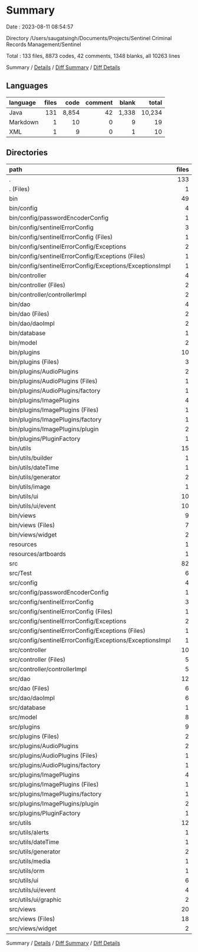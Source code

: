 # Summary

Date : 2023-08-11 08:54:57

Directory /Users/saugatsingh/Documents/Projects/Sentinel Criminal Records Management/Sentinel

Total : 133 files,  8873 codes, 42 comments, 1348 blanks, all 10263 lines

Summary / [Details](details.md) / [Diff Summary](diff.md) / [Diff Details](diff-details.md)

## Languages
| language | files | code | comment | blank | total |
| :--- | ---: | ---: | ---: | ---: | ---: |
| Java | 131 | 8,854 | 42 | 1,338 | 10,234 |
| Markdown | 1 | 10 | 0 | 9 | 19 |
| XML | 1 | 9 | 0 | 1 | 10 |

## Directories
| path | files | code | comment | blank | total |
| :--- | ---: | ---: | ---: | ---: | ---: |
| . | 133 | 8,873 | 42 | 1,348 | 10,263 |
| . (Files) | 1 | 10 | 0 | 9 | 19 |
| bin | 49 | 1,007 | 21 | 15 | 1,043 |
| bin/config | 4 | 46 | 0 | 2 | 48 |
| bin/config/passwordEncoderConfig | 1 | 19 | 0 | 0 | 19 |
| bin/config/sentinelErrorConfig | 3 | 27 | 0 | 2 | 29 |
| bin/config/sentinelErrorConfig (Files) | 1 | 11 | 0 | 1 | 12 |
| bin/config/sentinelErrorConfig/Exceptions | 2 | 16 | 0 | 1 | 17 |
| bin/config/sentinelErrorConfig/Exceptions (Files) | 1 | 2 | 0 | 1 | 3 |
| bin/config/sentinelErrorConfig/Exceptions/ExceptionsImpl | 1 | 14 | 0 | 0 | 14 |
| bin/controller | 4 | 39 | 0 | 1 | 40 |
| bin/controller (Files) | 2 | 4 | 0 | 1 | 5 |
| bin/controller/controllerImpl | 2 | 35 | 0 | 0 | 35 |
| bin/dao | 4 | 84 | 0 | 1 | 85 |
| bin/dao (Files) | 2 | 7 | 0 | 1 | 8 |
| bin/dao/daoImpl | 2 | 77 | 0 | 0 | 77 |
| bin/database | 1 | 38 | 0 | 1 | 39 |
| bin/model | 2 | 69 | 0 | 0 | 69 |
| bin/plugins | 10 | 117 | 0 | 1 | 118 |
| bin/plugins (Files) | 3 | 23 | 0 | 1 | 24 |
| bin/plugins/AudioPlugins | 2 | 11 | 0 | 0 | 11 |
| bin/plugins/AudioPlugins (Files) | 1 | 2 | 0 | 0 | 2 |
| bin/plugins/AudioPlugins/factory | 1 | 9 | 0 | 0 | 9 |
| bin/plugins/ImagePlugins | 4 | 69 | 0 | 0 | 69 |
| bin/plugins/ImagePlugins (Files) | 1 | 5 | 0 | 0 | 5 |
| bin/plugins/ImagePlugins/factory | 1 | 12 | 0 | 0 | 12 |
| bin/plugins/ImagePlugins/plugin | 2 | 52 | 0 | 0 | 52 |
| bin/plugins/PluginFactory | 1 | 14 | 0 | 0 | 14 |
| bin/utils | 15 | 256 | 0 | 1 | 257 |
| bin/utils/builder | 1 | 43 | 0 | 0 | 43 |
| bin/utils/dateTime | 1 | 26 | 0 | 0 | 26 |
| bin/utils/generator | 2 | 38 | 0 | 0 | 38 |
| bin/utils/image | 1 | 5 | 0 | 0 | 5 |
| bin/utils/ui | 10 | 144 | 0 | 1 | 145 |
| bin/utils/ui/event | 10 | 144 | 0 | 1 | 145 |
| bin/views | 9 | 358 | 21 | 8 | 387 |
| bin/views (Files) | 7 | 314 | 21 | 8 | 343 |
| bin/views/widget | 2 | 44 | 0 | 0 | 44 |
| resources | 1 | 9 | 0 | 1 | 10 |
| resources/artboards | 1 | 9 | 0 | 1 | 10 |
| src | 82 | 7,847 | 21 | 1,323 | 9,191 |
| src/Test | 6 | 225 | 0 | 67 | 292 |
| src/config | 4 | 62 | 0 | 22 | 84 |
| src/config/passwordEncoderConfig | 1 | 12 | 0 | 5 | 17 |
| src/config/sentinelErrorConfig | 3 | 50 | 0 | 17 | 67 |
| src/config/sentinelErrorConfig (Files) | 1 | 6 | 0 | 3 | 9 |
| src/config/sentinelErrorConfig/Exceptions | 2 | 44 | 0 | 14 | 58 |
| src/config/sentinelErrorConfig/Exceptions (Files) | 1 | 11 | 0 | 3 | 14 |
| src/config/sentinelErrorConfig/Exceptions/ExceptionsImpl | 1 | 33 | 0 | 11 | 44 |
| src/controller | 10 | 586 | 0 | 89 | 675 |
| src/controller (Files) | 5 | 58 | 0 | 17 | 75 |
| src/controller/controllerImpl | 5 | 528 | 0 | 72 | 600 |
| src/dao | 12 | 734 | 0 | 100 | 834 |
| src/dao (Files) | 6 | 60 | 0 | 22 | 82 |
| src/dao/daoImpl | 6 | 674 | 0 | 78 | 752 |
| src/database | 1 | 70 | 0 | 10 | 80 |
| src/model | 8 | 203 | 0 | 37 | 240 |
| src/plugins | 9 | 128 | 0 | 50 | 178 |
| src/plugins (Files) | 2 | 11 | 0 | 5 | 16 |
| src/plugins/AudioPlugins | 2 | 12 | 0 | 7 | 19 |
| src/plugins/AudioPlugins (Files) | 1 | 4 | 0 | 2 | 6 |
| src/plugins/AudioPlugins/factory | 1 | 8 | 0 | 5 | 13 |
| src/plugins/ImagePlugins | 4 | 86 | 0 | 33 | 119 |
| src/plugins/ImagePlugins (Files) | 1 | 9 | 0 | 3 | 12 |
| src/plugins/ImagePlugins/factory | 1 | 20 | 0 | 10 | 30 |
| src/plugins/ImagePlugins/plugin | 2 | 57 | 0 | 20 | 77 |
| src/plugins/PluginFactory | 1 | 19 | 0 | 5 | 24 |
| src/utils | 12 | 490 | 0 | 101 | 591 |
| src/utils/alerts | 1 | 5 | 0 | 3 | 8 |
| src/utils/dateTime | 1 | 38 | 0 | 9 | 47 |
| src/utils/generator | 2 | 30 | 0 | 12 | 42 |
| src/utils/media | 1 | 25 | 0 | 4 | 29 |
| src/utils/orm | 1 | 134 | 0 | 12 | 146 |
| src/utils/ui | 6 | 258 | 0 | 61 | 319 |
| src/utils/ui/event | 4 | 177 | 0 | 40 | 217 |
| src/utils/ui/graphic | 2 | 81 | 0 | 21 | 102 |
| src/views | 20 | 5,349 | 21 | 847 | 6,217 |
| src/views (Files) | 18 | 5,273 | 21 | 827 | 6,121 |
| src/views/widget | 2 | 76 | 0 | 20 | 96 |

Summary / [Details](details.md) / [Diff Summary](diff.md) / [Diff Details](diff-details.md)